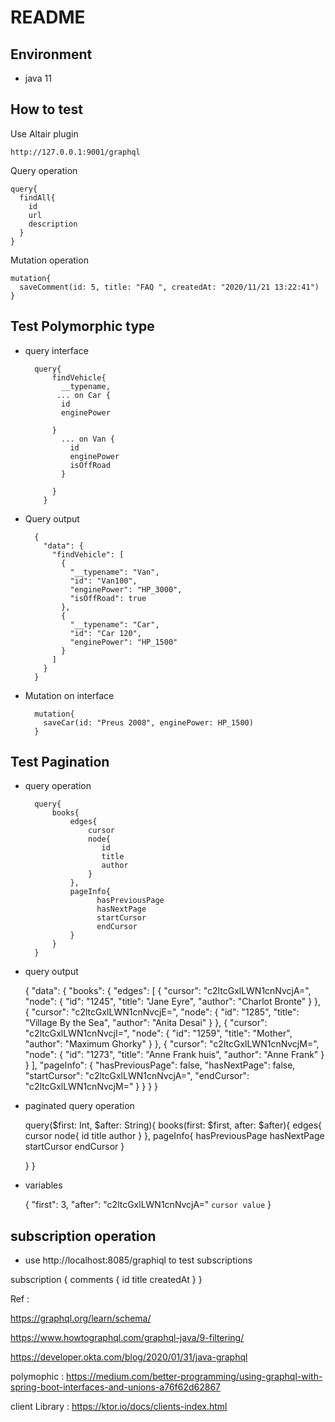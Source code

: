 # README


## Environment

* java 11



## How to test 

Use Altair plugin

    http://127.0.0.1:9001/graphql
    
    
Query operation

    query{
      findAll{
        id
        url
        description
      }
    }
    
        
Mutation operation 


    mutation{
      saveComment(id: 5, title: "FAQ ", createdAt: "2020/11/21 13:22:41")
    }


## Test Polymorphic type 

* query interface

        query{
            findVehicle{
              __typename,
             ... on Car {
              id 
              enginePower
        			
            }
              ... on Van {
                id
                enginePower
                isOffRoad
              }
              
            }
          }
          
* Query output          

        {
          "data": {
            "findVehicle": [
              {
                "__typename": "Van",
                "id": "Van100",
                "enginePower": "HP_3000",
                "isOffRoad": true
              },
              {
                "__typename": "Car",
                "id": "Car 120",
                "enginePower": "HP_1500"
              }
            ]
          }
        }
    
* Mutation on interface    
    
        mutation{
          saveCar(id: "Preus 2008", enginePower: HP_1500)
        }

## Test Pagination

* query operation

        query{
            books{
                edges{
                    cursor
                    node{
                       id
                       title
                       author
                    }
                },
                pageInfo{
                      hasPreviousPage
                      hasNextPage
                      startCursor
                      endCursor
                }
            }
        }


* query output

   {
       "data": {
           "books": {
               "edges": [
                   {
                       "cursor": "c2ltcGxlLWN1cnNvcjA=",
                       "node": {
                           "id": "1245",
                           "title": "Jane Eyre",
                           "author": "Charlot Bronte"
                       }
                   },
                   {
                       "cursor": "c2ltcGxlLWN1cnNvcjE=",
                       "node": {
                           "id": "1285",
                           "title": "Village By the Sea",
                           "author": "Anita Desai"
                       }
                   },
                   {
                       "cursor": "c2ltcGxlLWN1cnNvcjI=",
                       "node": {
                           "id": "1259",
                           "title": "Mother",
                           "author": "Maximum Ghorky"
                       }
                   },
                   {
                       "cursor": "c2ltcGxlLWN1cnNvcjM=",
                       "node": {
                           "id": "1273",
                           "title": "Anne Frank huis",
                           "author": "Anne Frank"
                       }
                   }
               ],
               "pageInfo": {
                   "hasPreviousPage": false,
                   "hasNextPage": false,
                   "startCursor": "c2ltcGxlLWN1cnNvcjA=",
                   "endCursor": "c2ltcGxlLWN1cnNvcjM="
               }
           }
       }
   }

* paginated query operation

   query($first: Int, $after: String){
      books(first: $first, after: $after){
          edges{
             cursor
                 node{
                   id
                   title
                    author
                 }
             },
           pageInfo{
              hasPreviousPage
              hasNextPage
              startCursor
              endCursor
           }

     }
   }

* variables

   {
       "first": 3,
       "after": "c2ltcGxlLWN1cnNvcjA="  `cursor value`
   }

## subscription operation

*  use http://localhost:8085/graphiql to test subscriptions

  subscription {
    comments {
      id
      title
      createdAt
    }
  }

Ref : 
    
https://graphql.org/learn/schema/

https://www.howtographql.com/graphql-java/9-filtering/
    
https://developer.okta.com/blog/2020/01/31/java-graphql

polymophic : https://medium.com/better-programming/using-graphql-with-spring-boot-interfaces-and-unions-a76f62d62867

client Library : https://ktor.io/docs/clients-index.html
